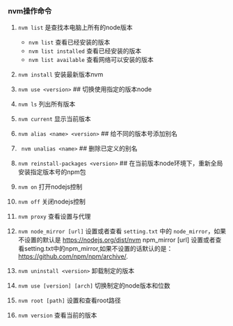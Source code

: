 ### nvm操作命令
1. `nvm list` 是查找本电脑上所有的node版本
    - `nvm list` 查看已经安装的版本
    - `nvm list installed` 查看已经安装的版本
    - `nvm list available` 查看网络可以安装的版本

2. `nvm install` 安装最新版本nvm

3. `nvm use <version>` ## 切换使用指定的版本node

4. `nvm ls` 列出所有版本

5. `nvm current` 显示当前版本

6. `nvm alias <name> <version>` ## 给不同的版本号添加别名

7. ` nvm unalias <name>` ## 删除已定义的别名

8. `nvm reinstall-packages <version>` ## 在当前版本node环境下，重新全局安装指定版本号的npm包

9. `nvm on` 打开nodejs控制

10. `nvm off` 关闭nodejs控制

11. `nvm proxy` 查看设置与代理

12. `nvm node_mirror [url]` 设置或者查看 `setting.txt` 中的 `node_mirror`，如果不设置的默认是 https://nodejs.org/dist/nvm npm_mirror [url] 设置或者查看setting.txt中的npm_mirror,如果不设置的话默认的是： https://github.com/npm/npm/archive/.

13. `nvm uninstall <version>` 卸载制定的版本

14. `nvm use [version] [arch]` 切换制定的node版本和位数

15. `nvm root [path]` 设置和查看root路径

16. `nvm version` 查看当前的版本